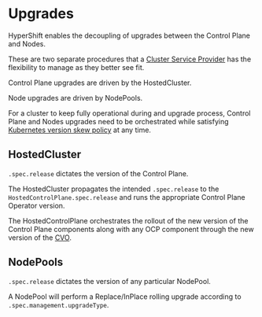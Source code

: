 # Upgrades

HyperShift enables the decoupling of upgrades between the Control Plane and Nodes.

These are two separate procedures that a [Cluster Service Provider](../reference/concepts-and-personas.md#personas) has the flexibility to manage as they better see fit.

Control Plane upgrades are driven by the HostedCluster.

Node upgrades are driven by NodePools.

For a cluster to keep fully operational during and upgrade process, Control Plane and Nodes upgrades need to be orchestrated while satisfying [Kubernetes version skew policy](https://kubernetes.io/releases/version-skew-policy/) at any time.

## HostedCluster

`.spec.release` dictates the version of the Control Plane.

The HostedCluster propagates the intended `.spec.release` to the `HostedControlPlane.spec.release` and runs the appropriate Control Plane Operator version.

The HostedControlPlane orchestrates the rollout of the new version of the Control Plane components along with any OCP component through the new version of the [CVO](https://github.com/openshift/cluster-version-operator).

## NodePools

`.spec.release` dictates the version of any particular NodePool.

A NodePool will perform a Replace/InPlace rolling upgrade according to `.spec.management.upgradeType`.
